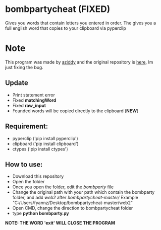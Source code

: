 # bombpartycheat (FIXED)
Gives you words that contain letters you entered in order. The gives you a full english word that copies to your clipboard via pyperclip

# Note
This program was made by [aziddy](https://github.com/aziddy) and the original repository is [here](https://github.com/aziddy/bombpartycheat), Im just fixing the bug.


## Update
- Print statement error
- Fixed **matchingWord**
- Fixed **raw_input**
- Founded words will be copied directly to the clipboard (**NEW**)

## Requirement:
- pyperclip ('pip install pyperclip')
- clipboard ('pip install clipboard')
- ctypes ('pip install ctypes')

## How to use:
- Download this repository
- Open the folder
- Once you open the folder, edit the *bombparty* file
- Change the original path with your path which contain the bombparty folder, and add *web2* after *bombpartycheat-master/* Example "C:/Users/fyannz/Desktop/bombpartycheat-master/web2"
- Open CMD, change the direction to bombpartycheat folder
- type **python bombparty.py**

**NOTE: THE WORD 'exit' WILL CLOSE THE PROGRAM**
